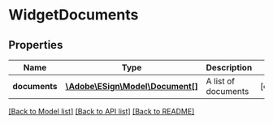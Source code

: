 # WidgetDocuments

## Properties
Name | Type | Description | Notes
------------ | ------------- | ------------- | -------------
**documents** | [**\Adobe\ESign\\Model\Document[]**](Document.md) | A list of documents | [optional] 

[[Back to Model list]](../README.md#documentation-for-models) [[Back to API list]](../README.md#documentation-for-api-endpoints) [[Back to README]](../README.md)



